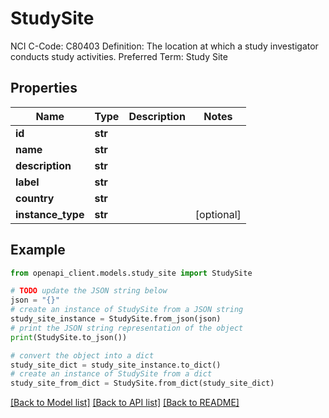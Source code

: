 # StudySite

NCI C-Code: C80403 Definition: The location at which a study investigator conducts study activities. Preferred Term: Study Site

## Properties

Name | Type | Description | Notes
------------ | ------------- | ------------- | -------------
**id** | **str** |  | 
**name** | **str** |  | 
**description** | **str** |  | 
**label** | **str** |  | 
**country** | **str** |  | 
**instance_type** | **str** |  | [optional] 

## Example

```python
from openapi_client.models.study_site import StudySite

# TODO update the JSON string below
json = "{}"
# create an instance of StudySite from a JSON string
study_site_instance = StudySite.from_json(json)
# print the JSON string representation of the object
print(StudySite.to_json())

# convert the object into a dict
study_site_dict = study_site_instance.to_dict()
# create an instance of StudySite from a dict
study_site_from_dict = StudySite.from_dict(study_site_dict)
```
[[Back to Model list]](../README.md#documentation-for-models) [[Back to API list]](../README.md#documentation-for-api-endpoints) [[Back to README]](../README.md)



